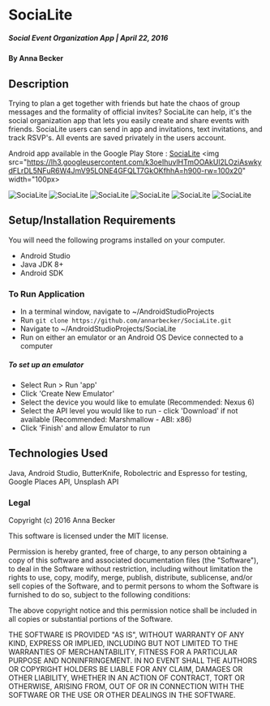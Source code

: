 # SociaLite

##### Social Event Organization App | April 22, 2016

#### By Anna Becker

## Description

Trying to plan a get together with friends but hate the chaos of group messages and the formality of official invites? SociaLite can help, it's the social organization app that lets you easily create and share events with friends. SociaLite users can send in app and invitations, text invitations, and track RSVP's. All events are saved privately in the users account.

Android app available in the Google Play Store :  [SociaLite](https://play.google.com/store/apps/details?id=com.epicodus.socialite)
<img src="https://lh3.googleusercontent.com/k3oeIhuvlHTmOOAkUl2LOziAswkydFLrDL5NFuR6W4JmV95LONE4GFQLT7GkOKfhhA=h900-rw=100x20" width="100px>

![SociaLite](https://lh3.googleusercontent.com/k3oeIhuvlHTmOOAkUl2LOziAswkydFLrDL5NFuR6W4JmV95LONE4GFQLT7GkOKfhhA=h900-rw=100x20)
![SociaLite](https://lh3.googleusercontent.com/tpdK2GvRIqRfZeCiKZ2adBBWfLa1r04Ct-Zxh3n-yIJulVWOJGkGnV2_BP8b3f07FHo=h900-rw )
![SociaLite](https://lh3.googleusercontent.com/iHV80q7TpQ5W6FQ9IeyiOdjRsAxaD5jT-rI1XPuTUvEPmgEpNgzzVtD3eARKRaaSLQ=h900-rw)
![SociaLite](https://lh3.googleusercontent.com/rybWc9p1O0lnGTs3aM393JWCrY4pkN8ydHa24ZWpDHwZZ0bqNtlMPzctCNoXVMW0Gw=h900-rw)
![SociaLite](https://lh3.googleusercontent.com/EsrfGwhQVjVE62B5KWfePv7i5abfMnHAbLpJqqHnV1l2Uume35uCGbFq1tSfHpidzHI=h900-rw)
![SociaLite](https://lh3.googleusercontent.com/cDqWpKAtdSFsDr85TeIFU92DRZfXLbFhwm3pZnzxvaZbH6Ho0jCEAjhUxqh-MltC-ng=h900-rw)

## Setup/Installation Requirements
You will need the following programs installed on your computer.
* Android Studio
* Java JDK 8+
* Android SDK

### To Run Application
* In a terminal window, navigate to ~/AndroidStudioProjects
* Run `git clone https://github.com/annarbecker/SociaLite.git`
* Navigate to ~/AndroidStudioProjects/SociaLite
* Run on either an emulator or an Android OS Device connected to a computer

##### To set up an emulator
* Select Run > Run 'app'
* Click 'Create New Emulator'
* Select the device you would like to emulate (Recommended: Nexus 6)
* Select the API level you would like to run - click 'Download' if not available (Recommended: Marshmallow - ABI: x86)
* Click 'Finish' and allow Emulator to run

## Technologies Used

Java, Android Studio, ButterKnife, Robolectric and Espresso for testing, Google Places API, Unsplash API

### Legal

Copyright (c) 2016 Anna Becker

This software is licensed under the MIT license.

Permission is hereby granted, free of charge, to any person obtaining a copy
of this software and associated documentation files (the "Software"), to deal
in the Software without restriction, including without limitation the rights
to use, copy, modify, merge, publish, distribute, sublicense, and/or sell
copies of the Software, and to permit persons to whom the Software is
furnished to do so, subject to the following conditions:

The above copyright notice and this permission notice shall be included in
all copies or substantial portions of the Software.

THE SOFTWARE IS PROVIDED "AS IS", WITHOUT WARRANTY OF ANY KIND, EXPRESS OR
IMPLIED, INCLUDING BUT NOT LIMITED TO THE WARRANTIES OF MERCHANTABILITY,
FITNESS FOR A PARTICULAR PURPOSE AND NONINFRINGEMENT. IN NO EVENT SHALL THE
AUTHORS OR COPYRIGHT HOLDERS BE LIABLE FOR ANY CLAIM, DAMAGES OR OTHER
LIABILITY, WHETHER IN AN ACTION OF CONTRACT, TORT OR OTHERWISE, ARISING FROM,
OUT OF OR IN CONNECTION WITH THE SOFTWARE OR THE USE OR OTHER DEALINGS IN
THE SOFTWARE.
